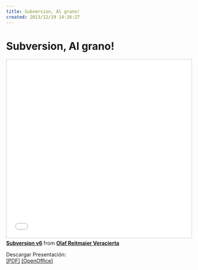 ```yaml
---
title: Subversion, Al grano!
created: 2013/12/19 14:26:27
---
```


# Subversion, Al grano!

<div class="text-center">
<iframe src="//www.slideshare.net/slideshow/embed_code/key/DGof4xnjRLZStA" width="595" height="485" frameborder="0" marginwidth="0" marginheight="0" scrolling="no" style="border:1px solid #CCC; border-width:1px; margin-bottom:5px; max-width: 100%;" allowfullscreen> </iframe> <div style="margin-bottom:5px"> <strong> <a href="//www.slideshare.net/olafrv/subversion-v6" title="Subversion v6" target="_blank">Subversion v6</a> </strong> from <strong><a href="https://www.slideshare.net/olafrv" target="_blank">Olaf Reitmaier Veracierta</a></strong> </div>

Descargar Presentación:  
[[PDF]](/wordpress/wp-content/uploads/2013/12/SubversionV6.pdf) [[OpenOffice]](/wordpress/wp-content/uploads/2013/12/SubversionV6.odp)
</div>